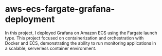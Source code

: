 # aws-ecs-fargate-grafana-deployment
In this project, I deployed Grafana on Amazon ECS using the Fargate launch type. This project focused on containerization and orchestration with Docker and ECS, demonstrating the ability to run monitoring applications in a scalable, serverless container environment.
